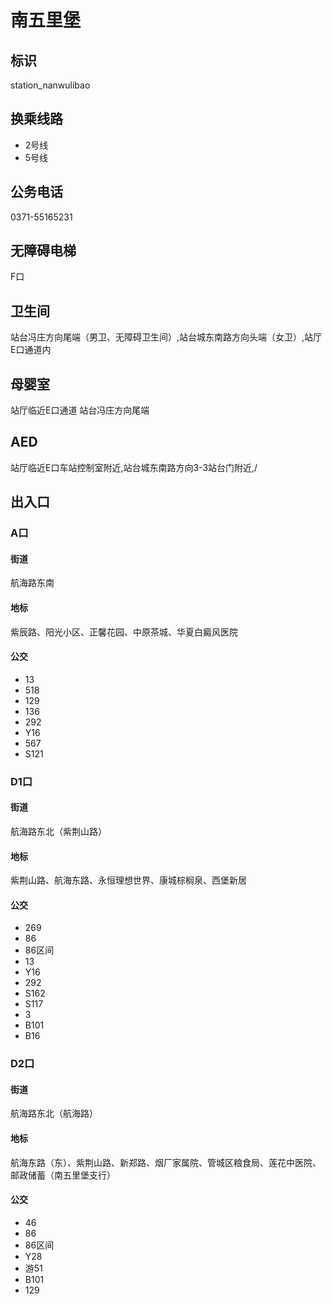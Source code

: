 # 南五里堡

## 标识

station_nanwulibao

## 换乘线路

- 2号线
- 5号线

## 公务电话

0371-55165231

## 无障碍电梯

F口

## 卫生间

站台冯庄方向尾端（男卫、无障碍卫生间）,站台城东南路方向头端（女卫）,站厅E口通道内

## 母婴室

站厅临近E口通道
站台冯庄方向尾端

## AED

站厅临近E口车站控制室附近,站台城东南路方向3-3站台门附近,/

## 出入口

### A口

#### 街道

航海路东南

#### 地标

紫辰路、阳光小区、正馨花园、中原茶城、华夏白癜风医院

#### 公交

- 13
- 518
- 129
- 136
- 292
- Y16
- 567
- S121

### D1口

#### 街道

航海路东北（紫荆山路）

#### 地标

紫荆山路、航海东路、永恒理想世界、康城棕榈泉、西堡新居

#### 公交

- 269
- 86
- 86区间
- 13
- Y16
- 292
- S162
- S117
- 3
- B101
- B16

### D2口

#### 街道

航海路东北（航海路）

#### 地标

航海东路（东）、紫荆山路、新郑路、烟厂家属院、管城区粮食局、莲花中医院、邮政储蓄（南五里堡支行）

#### 公交

- 46
- 86
- 86区间
- Y28
- 游51
- B101
- 129

